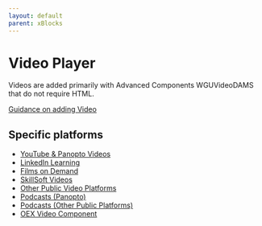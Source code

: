 ```yaml
---
layout: default
parent: xBlocks
---
```


# Video Player
Videos are added primarily with Advanced Components WGUVideoDAMS that do not require HTML.

[Guidance on adding Video](https://westerngovernorsuniversity.sharepoint.com/sites/WGUx2/SitePages/Multimedia-(Revised).aspx#audio-and-video)

## Specific platforms
- [YouTube & Panopto Videos](https://westerngovernorsuniversity.sharepoint.com/sites/WGUx2/SitePages/Legacy--Video.aspx#youtube-panopto)
- [LinkedIn Learning](https://westerngovernorsuniversity.sharepoint.com/sites/WGUx2/SitePages/Legacy--Video.aspx#wgu-linkedin-learning)
- [Films on Demand](https://westerngovernorsuniversity.sharepoint.com/sites/WGUx2/SitePages/Legacy--Video.aspx#wgu-films-on-demand)
- [SkillSoft Videos](https://westerngovernorsuniversity.sharepoint.com/sites/WGUx2/SitePages/Legacy--Video.aspx#wgu-skill-soft-content)
- [Other Public Video Platforms](https://westerngovernorsuniversity.sharepoint.com/sites/WGUx2/SitePages/Legacy--Video.aspx#other-public-video-platforms)
- [Podcasts (Panopto)](https://westerngovernorsuniversity.sharepoint.com/sites/WGUx2/SitePages/Legacy--Video.aspx#podcasts-%28panopto%29)
- [Podcasts (Other Public Platforms)](https://westerngovernorsuniversity.sharepoint.com/sites/WGUx2/SitePages/Legacy--Video.aspx#podcasts-%28public-platforms%29)
- [OEX Video Component](https://westerngovernorsuniversity.sharepoint.com/sites/WGUx2/SitePages/Multimedia-(Revised).aspx#oex-video-component)